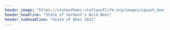 ```yaml
---
header_image: "https://stateofbees.vtatlasoflife.org/images/squash_bee_logos_high.jpg"
header_headline: "State of Vermont's Wild Bees"
header_subheadline: "State of Bees 2022"
---
```

